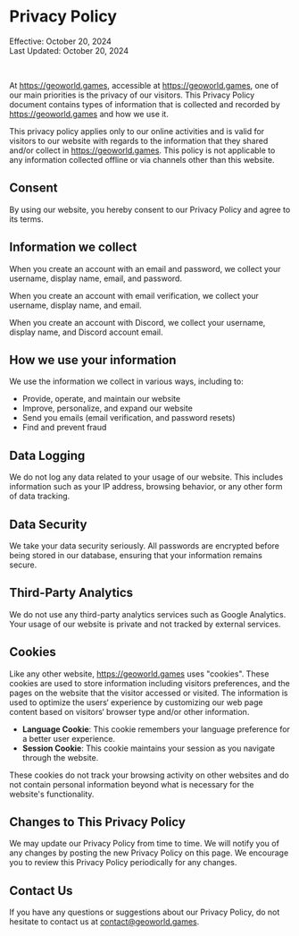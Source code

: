 # Privacy Policy

Effective: October 20, 2024
<br>
Last Updated: October 20, 2024

<br>

At <https://geoworld.games>, accessible at <https://geoworld.games>, one of our main priorities is the privacy of our visitors. This Privacy Policy document contains types of information that is collected and recorded by <https://geoworld.games> and how we use it.

This privacy policy applies only to our online activities and is valid for visitors to our website with regards to the information that they shared and/or collect in <https://geoworld.games>. This policy is not applicable to any information collected offline or via channels other than this website.

## Consent

By using our website, you hereby consent to our Privacy Policy and agree to its terms.

## Information we collect

When you create an account with an email and password, we collect your username, display name, email, and password.

When you create an account with email verification, we collect your username, display name, and email.

When you create an account with Discord, we collect your username, display name, and Discord account email.

## How we use your information

We use the information we collect in various ways, including to:

- Provide, operate, and maintain our website
- Improve, personalize, and expand our website
- Send you emails (email verification, and password resets)
- Find and prevent fraud

## Data Logging

We do not log any data related to your usage of our website. This includes information such as your IP address, browsing behavior, or any other form of data tracking.

## Data Security

We take your data security seriously. All passwords are encrypted before being stored in our database, ensuring that your information remains secure.

## Third-Party Analytics

We do not use any third-party analytics services such as Google Analytics. Your usage of our website is private and not tracked by external services.

## Cookies

Like any other website, <https://geoworld.games> uses "cookies". These cookies are used to store information including visitors preferences, and the pages on the website that the visitor accessed or visited. The information is used to optimize the users‘ experience by customizing our web page content based on visitors‘ browser type and/or other information.

- **Language Cookie**: This cookie remembers your language preference for a better user experience.
- **Session Cookie**: This cookie maintains your session as you navigate through the website.

These cookies do not track your browsing activity on other websites and do not contain personal information beyond what is necessary for the website's functionality.

## Changes to This Privacy Policy

We may update our Privacy Policy from time to time. We will notify you of any changes by posting the new Privacy Policy on this page. We encourage you to review this Privacy Policy periodically for any changes.

## Contact Us

If you have any questions or suggestions about our Privacy Policy, do not hesitate to contact us at <contact@geoworld.games>.
